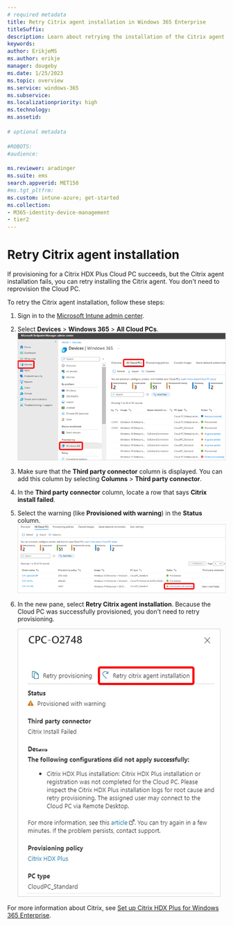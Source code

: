 ```yaml
---
# required metadata
title: Retry Citrix agent installation in Windows 365 Enterprise
titleSuffix:
description: Learn about retrying the installation of the Citrix agent for a Cloud PC.
keywords:
author: ErikjeMS  
ms.author: erikje
manager: dougeby
ms.date: 1/25/2023
ms.topic: overview
ms.service: windows-365
ms.subservice:
ms.localizationpriority: high
ms.technology:
ms.assetid: 

# optional metadata

#ROBOTS:
#audience:

ms.reviewer: aradinger    
ms.suite: ems
search.appverid: MET150
#ms.tgt_pltfrm:
ms.custom: intune-azure; get-started
ms.collection:
- M365-identity-device-management
- tier2
---
```


# Retry Citrix agent installation

If provisioning for a Citrix HDX Plus Cloud PC succeeds, but the Citrix agent installation fails, you can retry installing the Citrix agent. You don't need to reprovision the Cloud PC.

To retry the Citrix agent installation, follow these steps:

1. Sign in to the [Microsoft Intune admin center](https://go.microsoft.com/fwlink/?linkid=2109431).
2. Select **Devices** > **Windows 365** > **All Cloud PCs**.
![Screenshot of navigating to the All Cloud PCs page](./media/rety-citrix-agent-installation/all-cloud-pcs-page.png)
3. Make sure that the **Third party connector** column is displayed. You can add this column by selecting **Columns** > **Third party connector**.
4. In the **Third party connector** column, locate a row that says **Citrix install failed**.
5. Select the warning (like **Provisioned with warning**) in the **Status** column.
![Screenshot of Citrix warning](./media/rety-citrix-agent-installation/citrix-warning.png)
6. In the new pane, select **Retry Citrix agent installation**. Because the Cloud PC was successfully provisioned, you don't need to retry provisioning.

   ![Screenshot of Retry Citrix agent installation](./media/rety-citrix-agent-installation/retry-install.png)

For more information about Citrix, see [Set up Citrix HDX Plus for Windows 365 Enterprise](set-up-citrix.md).
